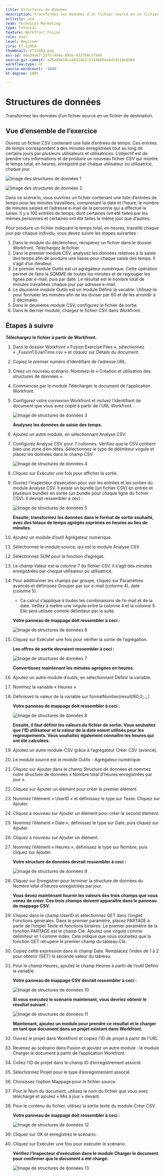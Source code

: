 ```yaml
---
title: Structures de données
description: Transformez les données d’un fichier source en un fichier de destination. (Doit comporter entre 60 et 160 caractères, mais comprend 58 caractères)
activity: use
team: Technical Marketing
type: Tutorial
feature: Workfront Fusion
role: User
level: Beginner
jira: KT-11054
thumbnail: KT11054.png
exl-id: 06a39a87-23f3-4d4a-995e-d32fb9c5f50d
source-git-commit: a25a49e59ca483246271214886ea4dc9c10e8d66
workflow-type: ht
source-wordcount: '1048'
ht-degree: 100%

---
```


# Structures de données

Transformez les données d’un fichier source en un fichier de destination.

## Vue d’ensemble de l’exercice

Ouvrez un fichier CSV contenant une liste d’entrées de temps. Ces entrées de temps correspondent à des minutes enregistrées tout au long de certains jours par plusieurs utilisateurs et utilisatrices. L’objectif est de prendre ces informations et de produire un nouveau fichier CSV qui montre le temps total, en heures, enregistré par chaque utilisateur ou utilisatrice, chaque jour.

![Image des structures de données 1](../12-exercises/assets/data-structures-walkthrough-1.png)

![Image des structures de données 2](../12-exercises/assets/data-structures-walkthrough-2.png)


Dans ce scénario, vous ouvrirez un fichier contenant une liste d’entrées de temps pour les minutes travaillées, comprenant la date et l’heure, le nombre de minutes saisies et l’adresse e-mail de la personne qui a effectué la saisie. Il y a 100 entrées de temps, dont certaines ont été faites par les mêmes personnes et certaines ont été faites le même jour que d’autres.

Pour produire un fichier indiquant le temps total, en heures, travaillé chaque jour par chaque individu, vous devez suivre les étapes suivantes :

1. Dans le module du déclencheur, récupérez un fichier dans le dossier Workfront. Téléchargez le fichier.
1. Dans le premier module CSV, analysez les données relatives à la saisie des temps afin de produire une liasse pour chaque saisie des temps. Il s’agit d’un itérateur.
1. Le premier module Outils est un agrégateur numérique. Cette opération permet de faire la SOMME de toutes les minutes et de regrouper les lignes par e-mail, puis par date. Le résultat est le nombre total de minutes travaillées chaque jour par adresse e-mail.
1. Le deuxième module Outils est un module Définir la variable. Utilisez-le pour formater les minutes afin de les diviser par 60 et de les arrondir à 2 décimales.
1. Dans le deuxième module CSV, configurez le fichier de sortie.
1. Dans le dernier module, chargez le fichier CSV dans Workfront.

## Étapes à suivre

**Téléchargez le fichier à partir de Workfront.**

1. Dans le dossier Workfront « Fusion Exercise Files », sélectionnez « _Fusion1.0JanTime.csv » et cliquez sur Détails du document.
1. Copiez le premier numéro d’identifiant de l’adresse URL.
1. Créez un nouveau scénario. Nommez-le « Création et utilisation des structures de données ».
1. Commencez par le module Télécharger le document de l’application Workfront.
1. Configurez votre connexion Workfront et incluez l’identifiant de document que vous avez copié à partir de l’URL Workfront.

   ![Image de structures de données 3](../12-exercises/assets/data-structures-walkthrough-3.png)

   **Analysez les données de saisie des temps.**

1. Ajoutez un autre module, en sélectionnant Analyse CSV.
1. Configurez Analyse CSV pour 7 colonnes. Vérifiez que le CSV contient bien une zone d’en-têtes. Sélectionnez le type de délimiteur virgule et placez les données dans le champ CSV.

   ![Image de structures de données 4](../12-exercises/assets/data-structures-walkthrough-4.png)

1. Cliquez sur Exécuter une fois pour afficher la sortie.
1. Ouvrez l’inspecteur d’exécution pour voir les entrées et les sorties du module Analyse CSV. Il existe un bundle (un fichier CSV) en entrée et plusieurs bundles en sortie (un bundle pour chaque ligne du fichier CSV). Il devrait ressembler à ceci :

   ![Image de structures de données 5](../12-exercises/assets/data-structures-walkthrough-5.png)

   **Ensuite, transformez les données dans le format de sortie souhaité, avec des totaux de temps agrégés exprimés en heures au lieu de minutes.**

1. Ajoutez un module d’outil Agrégateur numérique.
1. Sélectionnez le module source, qui est le module Analyse CSV.
1. Sélectionnez SUM pour la fonction d’agrégat.
1. Le champ Valeur est la colonne 7 du fichier CSV. Il s’agit des minutes enregistrées par chaque utilisateur ou utilisatrice.
1. Pour additionner les champs par groupe, cliquez sur Paramètres avancés et définissez Grouper par sur e-mail (colonne 4), date (colonne 5).

   + Ce calcul s’applique à toutes les combinaisons de l’e-mail et de la date. Veillez à mettre une virgule entre la colonne 4 et la colonne 5. Elle sera utilisée comme délimiteur par la suite.

   **Votre panneau de mappage doit ressembler à ceci :**

   ![Image de structures de données 6](../12-exercises/assets/data-structures-walkthrough-6.png)

1. Cliquez sur Exécuter une fois pour vérifier la sortie de l’agrégation.

   **Les offres de sortie devraient ressembler à ceci :**

   ![Image de structures de données 7](../12-exercises/assets/data-structures-walkthrough-7.png)

   **Convertissez maintenant les minutes agrégées en heures.**

1. Ajoutez un autre module d’outils, en sélectionnant Définir la variable.
1. Nommez la variable « Heures ».
1. Définissez la valeur de la variable sur formatNumber(result/60;2;.;,)

   **Votre panneau de mappage doit ressembler à ceci :**

   ![Image de structures de données 8](../12-exercises/assets/data-structures-walkthrough-8.png)

   **Ensuite, il faut définir les valeurs du fichier de sortie. Vous souhaitez que l’ID utilisateur et la valeur de la date soient utilisés pour les regroupements. Vous souhaitez également connaître les heures qui ont été calculées.**

1. Ajoutez un autre module-CSV grâce à l’agrégateur Créer CSV (avancé).
1. Le module source est le module Outils - Agrégateur numérique.
1. Cliquez sur Ajouter dans le champ Structure de données et nommez notre structure de données « Nombre total d’heures enregistrées par jour ».
1. Cliquez sur Ajouter un élément pour créer le premier élément.
1. Nommez l’élément « UserID » et définissez le type sur Texte. Cliquez sur Ajouter.
1. Cliquez à nouveau sur Ajouter un élément pour créer le second élément.
1. Nommez l’élément « Date », définissez le type sur Date, puis cliquez sur Ajouter.
1. Cliquez à nouveau sur Ajouter un élément.
1. Nommez l’élément « Heures », définissez le type sur Nombre, puis cliquez sur Ajouter.

   **Votre structure de données devrait ressembler à ceci :**

   ![Image de structures de données 9](../12-exercises/assets/data-structures-walkthrough-9.png)

1. Cliquez sur Enregistrer pour terminer la structure de données du Nombre total d’heures enregistrées par jour.

   **Vous devez maintenant fournir les valeurs des trois champs que vous venez de créer. Ces trois champs doivent apparaître dans le panneau de mappage CSV.**

1. Cliquez dans le champ UserID et sélectionnez GET dans l’onglet Fonctions générales. Dans le premier paramètre, placez PARTAGE à partir de l’onglet Texte et fonctions binaires. Le premier paramètre de la fonction PARTAGE est le champ Clé. Ajoutez une virgule comme délimiteur et 1 comme index. Cela indique que vous souhaitez que la fonction GET récupère le premier champ du tableau Clé.
1. Copiez cette expression dans le champ Date. Remplacez l’index de 1 à 2 pour obtenir (GET) la seconde valeur du tableau.
1. Pour le champ Heures, ajoutez le champ Heures à partir de l’outil Définir la variable.

   **Votre panneau de mappage CSV devrait ressembler à ceci :**

   ![Image de structures de données 10](../12-exercises/assets/data-structures-walkthrough-10.png)

   **Si vous exécutez le scénario maintenant, vous devriez obtenir le résultat suivant :**

   ![Image de structures de données 11](../12-exercises/assets/data-structures-walkthrough-11.png)

   **Maintenant, ajoutez un module pour prendre ce résultat et le charger en tant que document dans un projet existant dans Workfront.**

1. Ouvrez le projet dans Workfront et copiez l’ID de projet à partir de l’URL.
1. Revenez au scénario dans Fusion et ajoutez un autre module : le module Charger le document à partir de l’application Workfront.
1. Collez l’ID de projet dans le champ ID d’enregistrement associé.
1. Sélectionnez Projet pour le type d’enregistrement associé.
1. Choisissez l’option Mappage pour le fichier source.
1. Pour le Nom du document, utilisez le nom du fichier que vous avez téléchargé et ajoutez « Mis à jour » devant.
1. Pour le contenu du fichier, utilisez la sortie texte du module Créer CSV.

   **Votre panneau de mappage doit ressembler à ceci :**

   ![Image de structures de données 12](../12-exercises/assets/data-structures-walkthrough-12.png)

1. Cliquez sur OK et enregistrez le scénario.
1. Cliquez sur Exécuter une fois pour exécuter le scénario.

   **Vérifiez l’Inspecteur d’exécution dans le module Charger le document pour confirmer que le document a été chargé.**

   ![Image de structures de données 13](../12-exercises/assets/data-structures-walkthrough-13.png)
